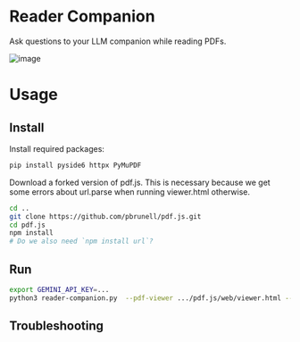# Reader Companion

Ask questions to your LLM companion while reading PDFs.

![image](https://github.com/user-attachments/assets/861d7ecf-72ef-44eb-b3dc-def8e1c0443f)

# Usage

## Install

Install required packages:

```bash
pip install pyside6 httpx PyMuPDF
```

Download a forked version of pdf.js. This is necessary because we get some errors about url.parse when running viewer.html otherwise.

```bash
cd ..
git clone https://github.com/pbrunell/pdf.js.git
cd pdf.js
npm install
# Do we also need `npm install url`?
```

## Run

```bash
export GEMINI_API_KEY=...
python3 reader-companion.py  --pdf-viewer .../pdf.js/web/viewer.html --file examples/2404.16130v2.pdf --settings examples/settings.json
```

## Troubleshooting


